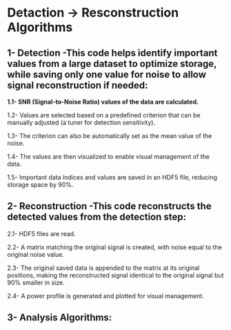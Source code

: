 # Detaction -> Resconstruction Algorithms
## 1- Detection -This code helps identify important values from a large dataset to optimize storage, while saving only one value for noise to allow signal reconstruction if needed:

**1.1- SNR (Signal-to-Noise Ratio) values of the data are calculated.**

1.2- Values are selected based on a predefined criterion that can be manually adjusted (a tuner for detection sensitivity).

1.3- The criterion can also be automatically set as the mean value of the noise.

1.4- The values are then visualized to enable visual management of the data.

1.5- Important data indices and values are saved in an HDF5 file, reducing storage space by 90%.

## 2- Reconstruction -This code reconstructs the detected values from the detection step:

2.1- HDF5 files are read.

2.2- A matrix matching the original signal is created, with noise equal to the original noise value.

2.3- The original saved data is appended to the matrix at its original positions, making the reconstructed signal identical to the original signal but 90% smaller in size.

2.4- A power profile is generated and plotted for visual management.

## 3- Analysis Algorithms:
